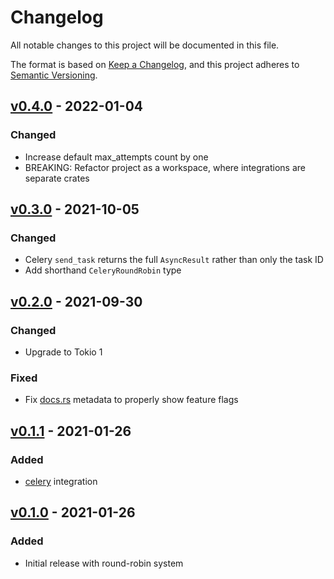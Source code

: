 # Changelog

All notable changes to this project will be documented in this file.

The format is based on [Keep a Changelog](https://keepachangelog.com/en/1.0.0/),
and this project adheres to [Semantic Versioning](https://semver.org/spec/v2.0.0.html).

## [v0.4.0] - 2022-01-04

### Changed

- Increase default max_attempts count by one
- BREAKING: Refactor project as a workspace, where integrations are separate crates

## [v0.3.0] - 2021-10-05

### Changed

- Celery `send_task` returns the full `AsyncResult` rather than only the task ID
- Add shorthand `CeleryRoundRobin` type

## [v0.2.0] - 2021-09-30

### Changed

- Upgrade to Tokio 1

### Fixed

- Fix [docs.rs](https://docs.rs/tourniquet) metadata to properly show feature flags

## [v0.1.1] - 2021-01-26

### Added

- [celery](https://github.com/rusty-celery/rusty-celery) integration

## [v0.1.0] - 2021-01-26

### Added

- Initial release with round-robin system

[v0.1.0]: https://github.com/Tuetuopay/tourniquet/releases/tag/v0.1.0
[v0.1.1]: https://github.com/Tuetuopay/tourniquet/releases/tag/v0.1.1
[v0.2.0]: https://github.com/Tuetuopay/tourniquet/releases/tag/v0.2.0
[v0.3.0]: https://github.com/Tuetuopay/tourniquet/releases/tag/v0.3.0
[v0.4.0]: https://github.com/Tuetuopay/tourniquet/releases/tag/v0.4.0

